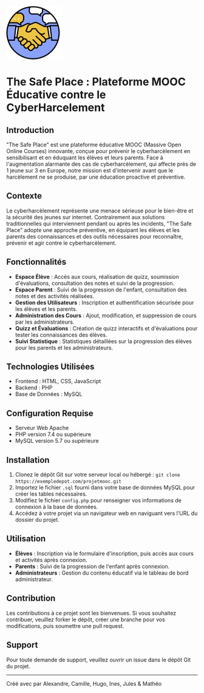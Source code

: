 <img src="images/logo.png" width="150" height="140">

# The Safe Place : Plateforme MOOC Éducative contre le CyberHarcelement

## Introduction

"The Safe Place" est une plateforme éducative MOOC (Massive Open Online Courses) innovante, conçue pour prévenir le cyberharcèlement en sensibilisant et en éduquant les élèves et leurs parents. Face à l'augmentation alarmante des cas de cyberharcèlement, qui affecte près de 1 jeune sur 3 en Europe, notre mission est d'intervenir avant que le harcèlement ne se produise, par une éducation proactive et préventive.

## Contexte
Le cyberharcèlement représente une menace sérieuse pour le bien-être et la sécurité des jeunes sur internet. Contrairement aux solutions traditionnelles qui interviennent pendant ou après les incidents, "The Safe Place" adopte une approche préventive, en équipant les élèves et les parents des connaissances et des outils nécessaires pour reconnaître, prévenir et agir contre le cyberharcèlement.

## Fonctionnalités
- **Espace Élève** : Accès aux cours, réalisation de quizz, soumission d'évaluations, consultation des notes et suivi de la progression.
- **Espace Parent** : Suivi de la progression de l'enfant, consultation des notes et des activités réalisées.
- **Gestion des Utilisateurs** : Inscription et authentification sécurisée pour les élèves et les parents.
- **Administration des Cours** : Ajout, modification, et suppression de cours par les administrateurs.
- **Quizz et Évaluations** : Création de quizz interactifs et d'évaluations pour tester les connaissances des élèves.
- **Suivi Statistique** : Statistiques détaillées sur la progression des élèves pour les parents et les administrateurs.

## Technologies Utilisées
- Frontend : HTML, CSS, JavaScript
- Backend : PHP
- Base de Données : MySQL

## Configuration Requise
- Serveur Web Apache
- PHP version 7.4 ou supérieure
- MySQL version 5.7 ou supérieure

## Installation
1. Clonez le dépôt Git sur votre serveur local ou hébergé : `git clone https://exempledepot.com/projetmooc.git`
2. Importez le fichier `.sql` fourni dans votre base de données MySQL pour créer les tables nécessaires.
3. Modifiez le fichier `config.php` pour renseigner vos informations de connexion à la base de données.
4. Accédez à votre projet via un navigateur web en naviguant vers l'URL du dossier du projet.

## Utilisation
- **Élèves** : Inscription via le formulaire d'inscription, puis accès aux cours et activités après connexion.
- **Parents** : Suivi de la progression de l'enfant après connexion.
- **Administrateurs** : Gestion du contenu éducatif via le tableau de bord administrateur.

## Contribution
Les contributions à ce projet sont les bienvenues. Si vous souhaitez contribuer, veuillez forker le dépôt, créer une branche pour vos modifications, puis soumettre une pull request.

## Support
Pour toute demande de support, veuillez ouvrir un issue dans le dépôt Git du projet.

---

Créé avec par Alexandre, Camille, Hugo, Ines, Jules & Mathéo


